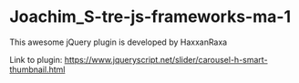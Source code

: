 # Joachim_S-tre-js-frameworks-ma-1

This awesome jQuery plugin is developed by HaxxanRaxa

Link to plugin: https://www.jqueryscript.net/slider/carousel-h-smart-thumbnail.html
